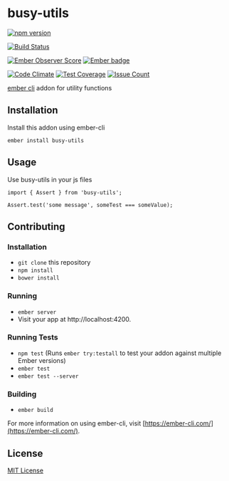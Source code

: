 busy-utils
==============================================================================

[![npm version](https://badge.fury.io/js/busy-utils.svg)](https://badge.fury.io/js/busy-utils)

[![Build Status](https://travis-ci.org/busybusy/webapp-busy-utils.svg?branch=master)](https://travis-ci.org/busybusy/webapp-busy-utils)

[![Ember Observer Score](https://emberobserver.com/badges/busy-utils.svg)](https://emberobserver.com/addons/busy-utils)
[![Ember badge][ember-badge]][embadge]

[![Code Climate](https://codeclimate.com/github/busybusy/webapp-busy-utils/badges/gpa.svg)](https://codeclimate.com/github/busybusy/webapp-busy-utils)
[![Test Coverage](https://codeclimate.com/github/busybusy/webapp-busy-utils/badges/coverage.svg)](https://codeclimate.com/github/busybusy/webapp-busy-utils/coverage)
[![Issue Count](https://codeclimate.com/github/busybusy/webapp-busy-utils/badges/issue_count.svg)](https://codeclimate.com/github/busybusy/webapp-busy-utils)

[ember cli](https://ember-cli.com/) addon for utility functions

Installation
------------------------------------------------------------------------------

Install this addon using ember-cli
```
ember install busy-utils
```

Usage
------------------------------------------------------------------------------

Use busy-utils in your js files
```
import { Assert } from 'busy-utils';

Assert.test('some message', someTest === someValue);
```

Contributing
------------------------------------------------------------------------------

### Installation

* `git clone` this repository
* `npm install`
* `bower install`

### Running

* `ember server`
* Visit your app at http://localhost:4200.

### Running Tests

* `npm test` (Runs `ember try:testall` to test your addon against multiple Ember versions)
* `ember test`
* `ember test --server`

### Building

* `ember build`

For more information on using ember-cli, visit [https://ember-cli.com/](https://ember-cli.com/).


License
------------------------------------------------------------------------------

[MIT License](https://opensource.org/licenses/mit-license.php)

[embadge]: http://embadge.io/
[ember-badge]: http://embadge.io/v1/badge.svg?start=2.14.0
